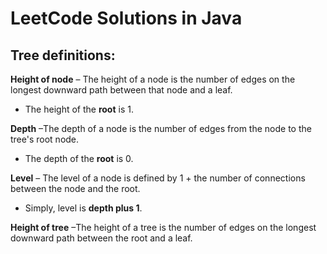 # LeetCode Solutions in Java
## Tree definitions:
**Height of node** – The height of a node is the number of edges on the longest downward path between that node and a leaf.
- The height of the **root** is 1.

**Depth** –The depth of a node is the number of edges from the node to the tree's root node.
- The depth of the **root** is 0.

**Level** – The level of a node is defined by 1 + the number of connections between the node and the root.
- Simply, level is **depth plus 1**.

**Height of tree** –The height of a tree is the number of edges on the longest downward path between the root and a leaf.

